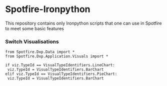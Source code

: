 # Spotfire-Ironpython
This repository contains only Ironpython scripts that one can use in Spotfire to meet some basic features  

### Switch Visualisations
```
from Spotfire.Dxp.Data import * 
from Spotfire.Dxp.Application.Visuals import *

if viz.TypeId == VisualTypeIdentifiers.LineChart:
 viz.TypeId = VisualTypeIdentifiers.BarChart 
elif viz.TypeId == VisualTypeIdentifiers.PieChart:
 viz.TypeId = VisualTypeIdentifiers.BarChart
```
